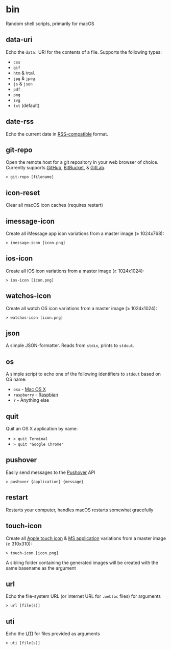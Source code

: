 # bin

Random shell scripts, primarily for macOS

## data-uri

Echo the `data:` URI for the contents of a file. Supports the following types:

 * `css`
 * `gif`
 * `htm` & `html`
 * `jpg` & `jpeg`
 * `js` & `json`
 * `pdf`
 * `png`
 * `svg`
 * `txt` (default)


## date-rss

Echo the current date in [RSS-compatible](http://www.faqs.org/rfcs/rfc2822.html) format.


## git-repo

Open the remote host for a git repository in your web browser of choice. Currently supports [GitHub](https://github.com), [BitBucket](https://bitbucket.org), & [GitLab](https://gitlab.com).

    > git-repo [filename]


## icon-reset

Clear all macOS icon caches (requires restart)

## imessage-icon

Create all iMessage app icon variations from a master image (≥ 1024x768):

    > imessage-icon [icon.png]


## ios-icon

Create all iOS icon variations from a master image (≥ 1024x1024):

    > ios-icon [icon.png]

## watchos-icon

Create all watch OS icon variations from a master image (≥ 1024x1024):

    > watchos-icon [icon.png]



## json

A simple JSON-formatter. Reads from `stdin`, prints to `stdout`.


## os

A simple script to echo one of the following identifiers to `stdout` based on OS name:

 * `osx` - [Mac OS X](http://www.apple.com/osx/)
 * `raspberry` - [Raspbian](http://www.raspbian.org)
 * `?` - Anything else


## quit

Quit an OS X application by name:

  * `> quit Terminal`
  * `> quit "Google Chrome"`

## pushover

Easily send messages to the [Pushover](https://pushover.net) API

  `> pushover {application} {message}`



## restart

Restarts your computer, handles macOS restarts somewhat gracefully


## touch-icon

Create all [Apple touch icon](https://developer.apple.com/library/content/documentation/AppleApplications/Reference/SafariWebContent/ConfiguringWebApplications/ConfiguringWebApplications.html) & [MS application](https://msdn.microsoft.com/en-us/library/dn255024(v=vs.85).aspx) variations from a master image (≥ 310x310):

    > touch-icon [icon.png]

A sibling folder containing the generated images will be created with the same basename as the argument

## url

Echo the file-system URL (or internet URL for `.webloc` files) for arguments

    > url [file(s)]


## uti

Echo the [UTI](https://developer.apple.com/library/content/documentation/General/Conceptual/DevPedia-CocoaCore/UniformTypeIdentifier.html) for files provided as arguments

    > uti [file(s)]
